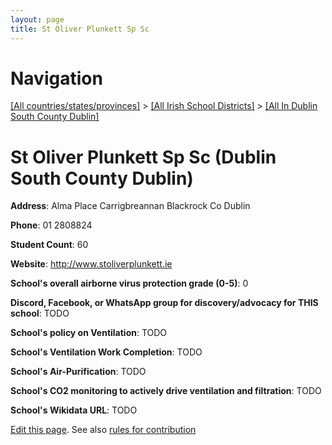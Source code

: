 ```yaml
---
layout: page
title: St Oliver Plunkett Sp Sc
---
```

# Navigation

[[All countries/states/provinces]](../../..) > [[All Irish School Districts]](../..) > [[All In Dublin South County Dublin]](..)

# St Oliver Plunkett Sp Sc (Dublin South County Dublin)

**Address**: Alma Place Carrigbreannan Blackrock Co Dublin

**Phone**: 01 2808824

**Student Count**: 60

**Website**: <http://www.stoliverplunkett.ie>

**School's overall airborne virus protection grade (0-5)**: 0

**Discord, Facebook, or WhatsApp group for discovery/advocacy for THIS school**: TODO

**School's policy on Ventilation**: TODO

**School's Ventilation Work Completion**: TODO

**School's Air-Purification**: TODO

**School's CO2 monitoring to actively drive ventilation and filtration**: TODO

**School's Wikidata URL**: TODO


[Edit this page](https://github.com/ventilate-schools/Ireland/edit/main/./Dublin_South_County_Dublin/St_Oliver_Plunkett_Sp_Sc.md). See also [rules for contribution](../../../contribution-rules/)